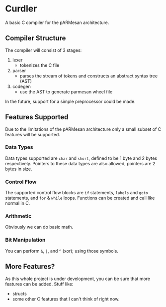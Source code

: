 # Curdler
A basic C compiler for the pARMesan architecture.

## Compiler Structure
The compiler will consist of 3 stages:
1. lexer
    - tokenizes the C file
2. parser
    - parses the stream of tokens and constructs an abstract syntax tree (AST)
3. codegen
    - use the AST to generate parmesan wheel file

In the future, support for a simple preprocessor could be made.

## Features Supported
Due to the limitations of the pARMesan architecture only a small subset of C features will be supported.

### Data Types
Data types supported are `char` and `short`, defined to be 1 byte and 2 bytes respectively.
Pointers to these data types are also allowed, pointers are 2 bytes in size.

### Control Flow
The supported control flow blocks are `if` statements, `labels` and `goto` statements, and `for` & `while` loops.
Functions can be created and call like normal in C.

### Arithmetic
Obviously we can do basic math.

### Bit Manipulation
You can perform `&`, `|`, and `^` (xor); using those symbols.

## More Features?
As this whole project is under development, you can be sure that more features can be added.
Stuff like:
- structs
- some other C features that I can't think of right now.
